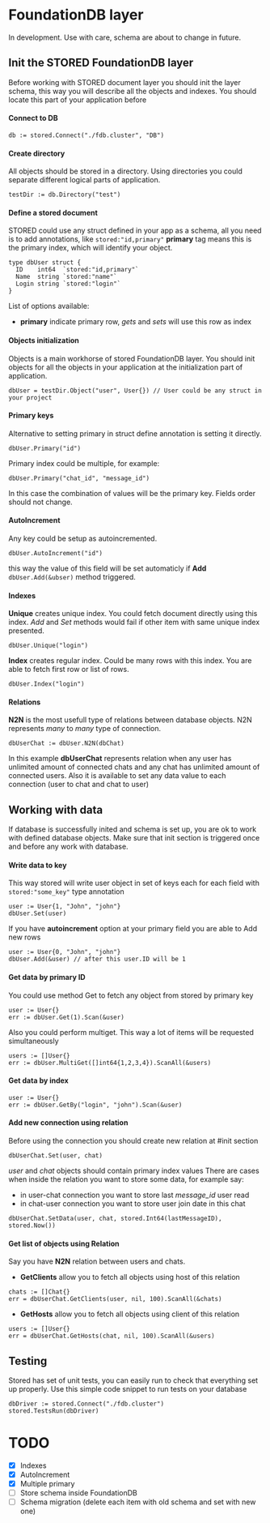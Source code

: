 # FoundationDB layer
In development. Use with care, schema are about to change in future.

## Init the STORED FoundationDB layer
Before working with STORED document layer you should init the layer schema,
this way you will describe all the objects and indexes. You should locate this part of your application
before

#### Connect to DB
```
db := stored.Connect("./fdb.cluster", "DB")
```

#### Create directory
All objects should be stored in a directory. Using directories you could separate different logical parts of application.
```
testDir := db.Directory("test")
```

#### Define a stored document
STORED could use any struct defined in your app as a schema, all you need is to add annotations, like ```stored:"id,primary"```
**primary** tag means this is the primary index, which will identify your object.
```
type dbUser struct {
  ID    int64  `stored:"id,primary"`
  Name  string `stored:"name"`
  Login string `stored:"login"`
}
```
List of options available:
- **primary** indicate primary row, *gets* and *sets* will use this row as index

#### Objects initialization
Objects is a main workhorse of stored FoundationDB layer.
You should init objects for all the objects in your application at the initialization part of application.
```
dbUser = testDir.Object("user", User{}) // User could be any struct in your project
```

#### Primary keys
Alternative to setting primary in struct define annotation is setting it directly.
```
dbUser.Primary("id")
```
Primary index could be multiple, for example:
```
dbUser.Primary("chat_id", "message_id")
```
In this case the combination of values will be the primary key. Fields order should not change.

#### AutoIncrement
Any key could be setup as autoincremented.
```
dbUser.AutoIncrement("id")
```
this way the value of this field will be set automaticly if **Add** `dbUser.Add(&ubser)` method triggered.

#### Indexes
**Unique** creates unique index. You could fetch document directly using this index.
*Add* and *Set* methods would fail if other item with same unique index presented.
```
dbUser.Unique("login")
```
**Index** creates regular index. Could be many rows with this index. You are able to fetch first row or list of rows.
```
dbUser.Index("login")
```

#### Relations
**N2N** is the most usefull type of relations between database objects. N2N represents *many* to *many* type of connection.
```
dbUserChat := dbUser.N2N(dbChat)
```
In this example **dbUserChat** represents relation when any user has unlimited amount of connected chats and any chat has
unlimited amount of connected users. Also it is available to set any data value to each connection (user to chat and chat to user)

## Working with data
If database is successfully inited and schema is set up, you are ok to work with defined database objects.
Make sure that init section is triggered once and before any work with database.

#### Write data to key
This way stored will write user object in set of keys each for each field with `stored:"some_key"` type annotation
```
user := User{1, "John", "john"}
dbUser.Set(user)
```
If you have **autoincrement** option at your primary field you are able to Add new rows
```
user := User{0, "John", "john"}
dbUser.Add(&user) // after this user.ID will be 1
```

#### Get data by primary ID
You could use method Get to fetch any object from stored by primary key
```
user := User{}
err := dbUser.Get(1).Scan(&user)
```
Also you could perform multiget. This way a lot of items will be requested simultaneously
```
users := []User{}
err := dbUser.MultiGet([]int64{1,2,3,4}).ScanAll(&users)
```

#### Get data by index
```
user := User{}
err := dbUser.GetBy("login", "john").Scan(&user)
```

#### Add new connection using relation
Before using the connection you should create new relation at #init section
```
dbUserChat.Set(user, chat)
```
*user* and *chat* objects should contain primary index values
There are cases when inside the relation you want to store some data, for example say:
* in user-chat connection you want to store last *message_id* user read
* in chat-user connection you want to store user join date in this chat
```
dbUserChat.SetData(user, chat, stored.Int64(lastMessageID), stored.Now())
```

#### Get list of objects using Relation
Say you have **N2N** relation between users and chats.
* **GetClients** allow you to fetch all objects using host of this relation
```
chats := []Chat{}
err = dbUserChat.GetClients(user, nil, 100).ScanAll(&chats)
```
* **GetHosts** allow you to fetch all objects using client of this relation
```
users := []User{}
err = dbUserChat.GetHosts(chat, nil, 100).ScanAll(&users)
```

## Testing
Stored has set of unit tests, you can easily run to check that everything set up properly.
Use this simple code snippet to run tests on your database
```
dbDriver := stored.Connect("./fdb.cluster")
stored.TestsRun(dbDriver)
```

# TODO
- [x] Indexes
- [x] AutoIncrement
- [x] Multiple primary
- [ ] Store schema inside FoundationDB
- [ ] Schema migration (delete each item with old schema and set with new one)
